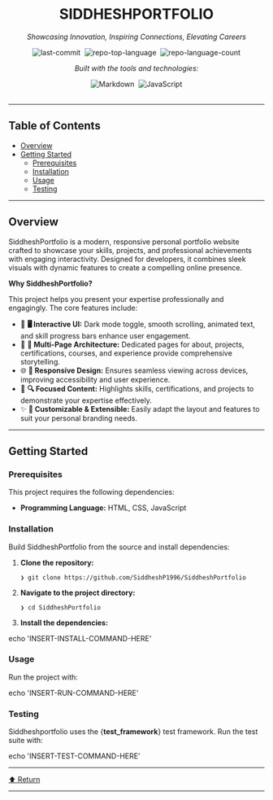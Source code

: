 <div class="border border-border rounded-lg bg-background p-6 shadow-sm"><div class="prose prose-sm md:prose-base lg:prose-lg max-w-none prose-headings:font-bold prose-a:text-blue-600" style="user-select: none;"><div id="top" class="">

<div align="center" class="text-center">
<h1>SIDDHESHPORTFOLIO</h1>
<p><em>Showcasing Innovation, Inspiring Connections, Elevating Careers</em></p>

<img alt="last-commit" src="https://img.shields.io/github/last-commit/SiddheshP1996/SiddheshPortfolio?style=flat&amp;logo=git&amp;logoColor=white&amp;color=0080ff" class="inline-block mx-1" style="margin: 0px 2px;">
<img alt="repo-top-language" src="https://img.shields.io/github/languages/top/SiddheshP1996/SiddheshPortfolio?style=flat&amp;color=0080ff" class="inline-block mx-1" style="margin: 0px 2px;">
<img alt="repo-language-count" src="https://img.shields.io/github/languages/count/SiddheshP1996/SiddheshPortfolio?style=flat&amp;color=0080ff" class="inline-block mx-1" style="margin: 0px 2px;">
<p><em>Built with the tools and technologies:</em></p>
<img alt="Markdown" src="https://img.shields.io/badge/Markdown-000000.svg?style=flat&amp;logo=Markdown&amp;logoColor=white" class="inline-block mx-1" style="margin: 0px 2px;">
<img alt="JavaScript" src="https://img.shields.io/badge/JavaScript-F7DF1E.svg?style=flat&amp;logo=JavaScript&amp;logoColor=black" class="inline-block mx-1" style="margin: 0px 2px;">
</div>
<br>
<hr>
<h2>Table of Contents</h2>
<ul class="list-disc pl-4 my-0">
<li class="my-0"><a href="#overview">Overview</a></li>
<li class="my-0"><a href="#getting-started">Getting Started</a>
<ul class="list-disc pl-4 my-0">
<li class="my-0"><a href="#prerequisites">Prerequisites</a></li>
<li class="my-0"><a href="#installation">Installation</a></li>
<li class="my-0"><a href="#usage">Usage</a></li>
<li class="my-0"><a href="#testing">Testing</a></li>
</ul>
</li>
</ul>
<hr>
<h2>Overview</h2>
<p>SiddheshPortfolio is a modern, responsive personal portfolio website crafted to showcase your skills, projects, and professional achievements with engaging interactivity. Designed for developers, it combines sleek visuals with dynamic features to create a compelling online presence.</p>
<p><strong>Why SiddheshPortfolio?</strong></p>
<p>This project helps you present your expertise professionally and engagingly. The core features include:</p>
<ul class="list-disc pl-4 my-0">
<li class="my-0">🎨 <strong>🖥️ Interactive UI:</strong> Dark mode toggle, smooth scrolling, animated text, and skill progress bars enhance user engagement.</li>
<li class="my-0">🚀 <strong>📁 Multi-Page Architecture:</strong> Dedicated pages for about, projects, certifications, courses, and experience provide comprehensive storytelling.</li>
<li class="my-0">🌐 <strong>🔧 Responsive Design:</strong> Ensures seamless viewing across devices, improving accessibility and user experience.</li>
<li class="my-0">💼 <strong>🔍 Focused Content:</strong> Highlights skills, certifications, and projects to demonstrate your expertise effectively.</li>
<li class="my-0">✨ <strong>🎯 Customizable &amp; Extensible:</strong> Easily adapt the layout and features to suit your personal branding needs.</li>
</ul>
<hr>
<h2>Getting Started</h2>
<h3>Prerequisites</h3>
<p>This project requires the following dependencies:</p>
<ul class="list-disc pl-4 my-0">
<li class="my-0"><strong>Programming Language:</strong> HTML, CSS, JavaScript</li>
</ul>
<h3>Installation</h3>
<p>Build SiddheshPortfolio from the source and install dependencies:</p>
<ol>
<li class="my-0">
<p><strong>Clone the repository:</strong></p>
<pre><code class="language-sh">❯ git clone https://github.com/SiddheshP1996/SiddheshPortfolio
</code></pre>
</li>
<li class="my-0">
<p><strong>Navigate to the project directory:</strong></p>
<pre><code class="language-sh">❯ cd SiddheshPortfolio
</code></pre>
</li>
<li class="my-0">
<p><strong>Install the dependencies:</strong></p>
</li>
</ol>
<p>echo 'INSERT-INSTALL-COMMAND-HERE'</p>
<h3>Usage</h3>
<p>Run the project with:</p>
<p>echo 'INSERT-RUN-COMMAND-HERE'</p>
<h3>Testing</h3>
<p>Siddheshportfolio uses the {<strong>test_framework</strong>} test framework. Run the test suite with:</p>
<p>echo 'INSERT-TEST-COMMAND-HERE'</p>
<hr>
<div align="left" class=""><a href="#top">⬆ Return</a></div>
<hr></div></div></div>

